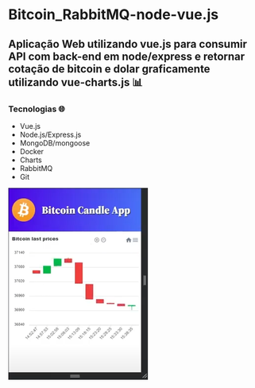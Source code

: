 # Bitcoin_RabbitMQ-node-vue.js

<h2>Aplicação Web utilizando vue.js para consumir API com back-end em node/express e retornar cotação de bitcoin e dolar graficamente utilizando vue-charts.js &#128202</h2>

<h3>Tecnologias &#127760</h3>
<ul>
  <li>Vue.js</li>
  <li>Node.js/Express.js</li>
  <li>MongoDB/mongoose</li>
  <li>Docker</li>
  <li>Charts</li>
  <li>RabbitMQ</li>
  <li>Git</li>
</ul>

<img src="img/Bitcoin-vue-node.png" alt="grafico-bitcoin-usd"/>
